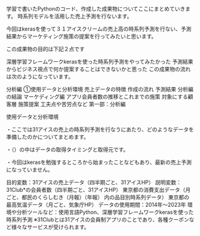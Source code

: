 学習で書いたPythonのコード、作成した成果物についてここにまとめていきます。
時系列モデルを活用した売上予測を行ないます。

今回はkerasを使って３１アイスクリームの売上高の時系列予測を行ない、予測結果からマーケティング施策の提案を行ってみたいと思います。

この成果物の目的は下記２点です

深層学習フレームワークkerasを使った時系列予測をやってみたかった
予測結果からビジネス視点で何か提案することはできないかと思った
この成果物の流れは次のようになっています。

分析編
①使用データと分析環境
売上データの特徴
作成の流れ
予測結果
分析編の結論
マーケディング編
アプリ会員者数の推移とこれまでの施策
対象にする顧客層
施策提案
工夫点や苦労点など
第一部：分析編

使用データと分析環境

・ここでは31アイスの売上の時系列予測を行なうにあたり、どのようなデータを準備したのかについてまとめます。

・（）の中はデータの取得タイミングと取得元です。

・今回はkerasを勉強するところから始まったことなどもあり、最新の売上予測になっていません。

目的変数：31アイスの売上データ（四半期ごと、31アイスHP）
説明変数：
31Club*の会員者数（四半期ごと、31アイスHP）
東京都の消費支出データ（月ごと、都民のくらしむき（月報）（年報） 内の品目別時系列データ）
東京都の最高気温データ（月ごと、気象庁HP）
データの使用期間：2014年～2023年
環境や分析ツールなど：使用言語Python、深層学習フレームワークkerasを使った時系列予測
※31Clubとは31アイスの会員制アプリのことであり、各種クーポンなど様々なサービスが受けられます。
